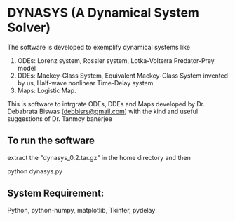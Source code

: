 # DYNASYS (A Dynamical System Solver)
The software is developed to exemplify dynamical systems like 
1. ODEs: Lorenz system, Rossler system, Lotka-Volterra Predator-Prey model
2. DDEs: Mackey-Glass System, Equivalent Mackey-Glass System invented by us, Half-wave nonlinear Time-Delay system
3. Maps: Logistic Map.

This is software to intrgrate ODEs, DDEs and Maps developed by 
Dr. Debabrata Biswas (debbisrs@gmail.com) with the kind and useful suggestions of 
Dr. Tanmoy banerjee

To run the software
------------------------------------------------------
extract the "dynasys_0.2.tar.gz" in the home directory
and then

python dynasys.py

System Requirement:
------------------------------------------------------
Python, python-numpy, matplotlib, Tkinter, pydelay
